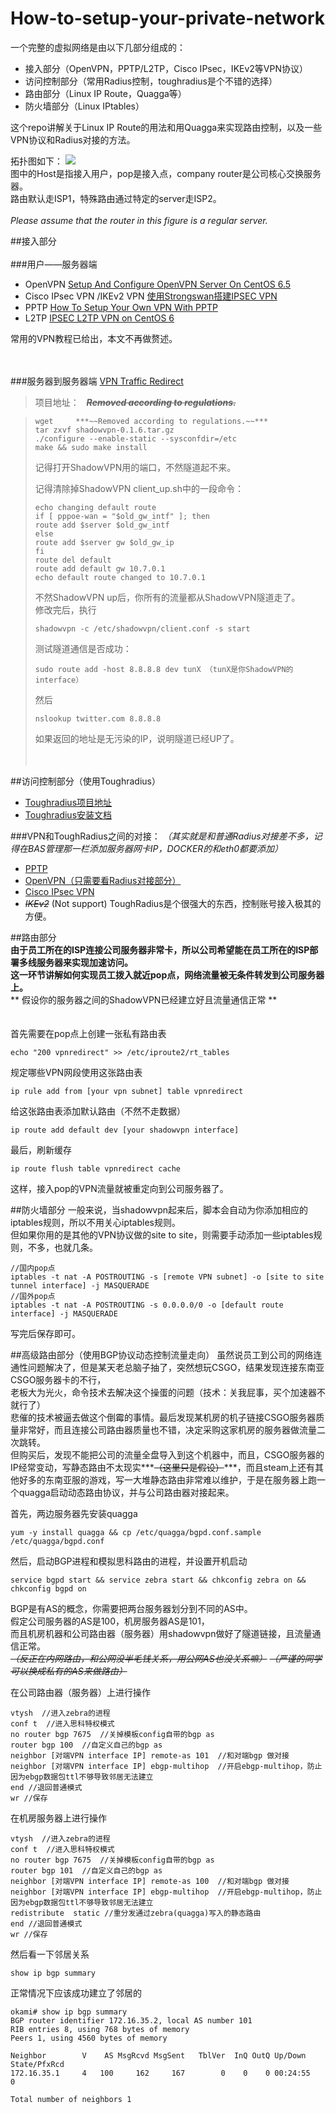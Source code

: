 # How-to-setup-your-private-network
一个完整的虚拟网络是由以下几部分组成的：
* 接入部分（OpenVPN，PPTP/L2TP，Cisco IPsec，IKEv2等VPN协议）
* 访问控制部分（常用Radius控制，toughradius是个不错的选择）
* 路由部分（Linux IP Route，Quagga等）
* 防火墙部分（Linux IPtables）

这个repo讲解关于Linux IP Route的用法和用Quagga来实现路由控制，以及一些VPN协议和Radius对接的方法。

拓扑图如下：
![](http://i.imgur.com/k9h5Egw.png)  
图中的Host是指接入用户，pop是接入点，company router是公司核心交换服务器。  
路由默认走ISP1，特殊路由通过特定的server走ISP2。
<br></br>
*Please assume that the router in this figure is a regular server.*


##接入部分
<br></br>
###用户——服务器端
* OpenVPN [Setup And Configure OpenVPN Server On CentOS 6.5](http://www.unixmen.com/setup-openvpn-server-client-centos-6-5/)
* Cisco IPsec VPN /IKEv2 VPN [使用Strongswan搭建IPSEC VPN](https://hjc.im/shi-yong-strongswanda-jian-ipsecikev2-vpn/)
* PPTP [How To Setup Your Own VPN With PPTP](https://www.digitalocean.com/community/tutorials/how-to-setup-your-own-vpn-with-pptp)
* L2TP [IPSEC L2TP VPN on CentOS 6](https://raymii.org/s/tutorials/IPSEC_L2TP_vpn_on_CentOS_-_Red_Hat_Enterprise_Linux_or_Scientific_-_Linux_6.html)

常用的VPN教程已给出，本文不再做赘述。  
<br></br>

###服务器到服务器端
[VPN Traffic Redirect](https://github.com/OkamiSupport/VPN-traffic-redirect-to-another-vpn-tunnel)

>项目地址：&nbsp;&nbsp;   ***~~Removed according to regulations.~~***  

>```
>wget     ***~~Removed according to regulations.~~***  
>tar zxvf shadowvpn-0.1.6.tar.gz  
>./configure --enable-static --sysconfdir=/etc  
>make && sudo make install  
>```
>
>记得打开ShadowVPN用的端口，不然隧道起不来。  
>
>记得清除掉ShadowVPN client_up.sh中的一段命令：  
>```
>echo changing default route  
>if [ pppoe-wan = "$old_gw_intf" ]; then  
>route add $server $old_gw_intf  
>else  
>route add $server gw $old_gw_ip  
>fi  
>route del default  
>route add default gw 10.7.0.1  
>echo default route changed to 10.7.0.1  
>```
>不然ShadowVPN up后，你所有的流量都从ShadowVPN隧道走了。  
>修改完后，执行
>```
>shadowvpn -c /etc/shadowvpn/client.conf -s start
>```
>
>测试隧道通信是否成功：  
>```
>sudo route add -host 8.8.8.8 dev tunX （tunX是你ShadowVPN的interface）  
>```
>然后
>```
>nslookup twitter.com 8.8.8.8  
>```
>如果返回的地址是无污染的IP，说明隧道已经UP了。  
<br></br>

##访问控制部分（使用Toughradius）
* [Toughradius项目地址](https://github.com/talkincode/ToughRADIUS)
* [Toughradius安装文档](http://docs.toughradius.net/index.html)

###VPN和ToughRadius之间的对接：
*（其实就是和普通Radius对接差不多，记得在BAS管理那一栏添加服务器网卡IP，DOCKER的和eth0都要添加）*
* [PPTP](http://docs.toughradius.net/toughradius/pptp.html)
* [OpenVPN（只需要看Radius对接部分）](http://blog.csdn.net/xiaoxinghehe/article/details/8253100)
* [Cisco IPsec VPN](https://gist.github.com/OkamiSupport/4892f251e837ee708131)
* *~~IKEv2~~* (Not support)
ToughRadius是个很强大的东西，控制账号接入极其的方便。

##路由部分  
**由于员工所在的ISP连接公司服务器非常卡，所以公司希望能在员工所在的ISP部署多线服务器来实现加速访问。**  
**这一环节讲解如何实现员工拨入就近pop点，网络流量被无条件转发到公司服务器上。**  
** 假设你的服务器之间的ShadowVPN已经建立好且流量通信正常 **  
<br></br>
首先需要在pop点上创建一张私有路由表
```
echo "200 vpnredirect" >> /etc/iproute2/rt_tables
```
规定哪些VPN网段使用这张路由表
```
ip rule add from [your vpn subnet] table vpnredirect
```
给这张路由表添加默认路由（不然不走数据）
```
ip route add default dev [your shadowvpn interface]
```
最后，刷新缓存
```
ip route flush table vpnredirect cache
```
这样，接入pop的VPN流量就被重定向到公司服务器了。

##防火墙部分
一般来说，当shadowvpn起来后，脚本会自动为你添加相应的iptables规则，所以不用关心iptables规则。  
但如果你用的是其他的VPN协议做的site to site，则需要手动添加一些iptables规则，不多，也就几条。  
```
//国内pop点
iptables -t nat -A POSTROUTING -s [remote VPN subnet] -o [site to site tunnel interface] -j MASQUERADE
//国外pop点
iptables -t nat -A POSTROUTING -s 0.0.0.0/0 -o [default route interface] -j MASQUERADE
```
写完后保存即可。

##高级路由部分（使用BGP协议动态控制流量走向）
虽然说员工到公司的网络连通性问题解决了，但是某天老总脑子抽了，突然想玩CSGO，结果发现连接东南亚CSGO服务器卡的不行，  
老板大为光火，命令技术去解决这个操蛋的问题（技术：关我屁事，买个加速器不就行了）  
悲催的技术被逼去做这个倒霉的事情。最后发现某机房的机子链接CSGO服务器质量非常好，而且连接公司路由器质量也不错，决定采购这家机房的服务器做流量二次跳转。  
但购买后，发现不能把公司的流量全盘导入到这个机器中，而且，CSGO服务器的IP经常变动，写静态路由不太现实***~~（这里只是假设）~~***，而且steam上还有其他好多的东南亚服的游戏，写一大堆静态路由非常难以维护，于是在服务器上跑一个quagga启动动态路由协议，并与公司路由器对接起来。  

首先，两边服务器先安装quagga
```
yum -y install quagga && cp /etc/quagga/bgpd.conf.sample /etc/quagga/bgpd.conf
```
然后，启动BGP进程和模拟思科路由的进程，并设置开机启动
```
service bgpd start && service zebra start && chkconfig zebra on && chkconfig bgpd on
```

BGP是有AS的概念，你需要把两台服务器划分到不同的AS中。  
假定公司服务器的AS是100，机房服务器AS是101，  
而且机房机器和公司路由器（服务器）用shadowvpn做好了隧道链接，且流量通信正常。  
*~~（反正在内网路由，和公网没半毛钱关系，用公网AS也没关系嘛）~~*
*~~（严谨的同学可以换成私有的AS来做路由）~~*  

在公司路由器（服务器）上进行操作  

```
vtysh  //进入zebra的进程
conf t  //进入思科特权模式
no router bgp 7675  //关掉模板config自带的bgp as
router bgp 100  //自定义自己的bgp as
neighbor [对端VPN interface IP] remote-as 101  //和对端bgp 做对接
neighbor [对端VPN interface IP] ebgp-multihop  //开启ebgp-multihop，防止因为ebgp数据包ttl不够导致邻居无法建立
end //退回普通模式
wr //保存
```
在机房服务器上进行操作
```
vtysh  //进入zebra的进程
conf t  //进入思科特权模式
no router bgp 7675  //关掉模板config自带的bgp as
router bgp 101  //自定义自己的bgp as
neighbor [对端VPN interface IP] remote-as 100  //和对端bgp 做对接
neighbor [对端VPN interface IP] ebgp-multihop  //开启ebgp-multihop，防止因为ebgp数据包ttl不够导致邻居无法建立
redistribute  static //重分发通过zebra(quagga)写入的静态路由
end //退回普通模式
wr //保存
```
然后看一下邻居关系
```
show ip bgp summary
```
正常情况下应该成功建立了邻居的
```
okami# show ip bgp summary  
BGP router identifier 172.16.35.2, local AS number 101
RIB entries 8, using 768 bytes of memory
Peers 1, using 4560 bytes of memory

Neighbor        V    AS MsgRcvd MsgSent   TblVer  InQ OutQ Up/Down  State/PfxRcd
172.16.35.1     4   100     162     167        0    0    0 00:24:55        0

Total number of neighbors 1

```
